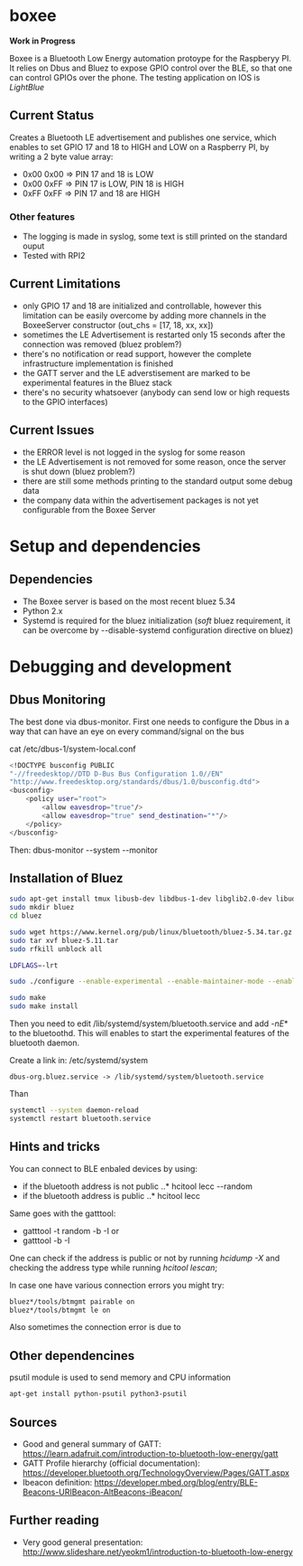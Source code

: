 # boxee
**Work in Progress**

Boxee is a Bluetooth Low Energy automation protoype for the Raspberyy PI.
It relies on Dbus and Bluez to expose GPIO control over the BLE, so that one can control GPIOs over the phone.
The testing application on IOS is *LightBlue*

## Current Status

Creates a Bluetooth LE advertisement and publishes one service, which enables to set GPIO 17 and 18 to HIGH and LOW on a Raspberry PI, by writing a 2 byte value array:
* 0x00 0x00 => PIN 17 and 18 is LOW
* 0x00 0xFF => PIN 17 is LOW, PIN 18 is HIGH
* 0xFF 0xFF => PIN 17 and 18 are HIGH

### Other features
* The logging is made in syslog, some text is still printed on the standard ouput
* Tested with RPI2

## Current Limitations
* only GPIO 17 and 18 are initialized and controllable, however this limitation can be easily overcome by adding more channels in the BoxeeServer constructor (out_chs = [17, 18, xx, xx])
* sometimes the LE Advertisement is restarted only 15 seconds after the connection was removed (bluez problem?)
* there's no notification or read support, however the complete infrastructure implementation is finished
* the GATT server and the LE adverstisement are marked to be experimental features in the Bluez stack
* there's no security whatsoever (anybody can send low or high requests to the GPIO interfaces)

## Current Issues
* the ERROR level is not logged in the syslog for some reason
* the LE Advertisement is not removed for some reason, once the server is shut down (bluez problem?)
* there are still some methods printing to the standard output some debug data
* the company data within the advertisement packages is not yet configurable from the Boxee Server

# Setup and dependencies

## Dependencies
* The Boxee server is based on the most recent bluez 5.34
* Python 2.x
* Systemd is required for the bluez initialization (*soft* bluez requirement, it can be overcome by --disable-systemd configuration directive on bluez)

# Debugging and development

## Dbus Monitoring

The best done via dbus-monitor. First one needs to configure the Dbus in a way that can have an eye on every command/signal on the bus

cat /etc/dbus-1/system-local.conf
```bash
<!DOCTYPE busconfig PUBLIC
"-//freedesktop//DTD D-Bus Bus Configuration 1.0//EN"
"http://www.freedesktop.org/standards/dbus/1.0/busconfig.dtd">
<busconfig>
    <policy user="root">
        <allow eavesdrop="true"/>
        <allow eavesdrop="true" send_destination="*"/>
    </policy>
</busconfig>
```
Then: dbus-monitor --system --monitor

## Installation of Bluez
```bash
sudo apt-get install tmux libusb-dev libdbus-1-dev libglib2.0-dev libudev-dev libreadline-dev libical0 libical-dev rfkill libnss-myhostname
sudo mkdir bluez
cd bluez

sudo wget https://www.kernel.org/pub/linux/bluetooth/bluez-5.34.tar.gz
sudo tar xvf bluez-5.11.tar
sudo rfkill unblock all

LDFLAGS=-lrt

sudo ./configure --enable-experimental --enable-maintainer-mode --enable-library --sysconfdir=/etc --prefix=/usr --mandir=/usr/share/man --localstatedir=/var --enable-tools

sudo make
sudo make install
```

Then you need to edit /lib/systemd/system/bluetooth.service and add *-nE** to the bluetoothd. This will enables to start the experimental features of the bluetooth daemon.

Create a link in: /etc/systemd/system
```
dbus-org.bluez.service -> /lib/systemd/system/bluetooth.service
```
Than
```bash
systemctl --system daemon-reload
systemctl restart bluetooth.service
```

## Hints and tricks
You can connect to BLE enbaled devices by using:
* if the bluetooth address is not public
..* hcitool lecc --random <MAC>
* if the bluetooth address is public
..* hcitool lecc <MAC>

Same goes with the gatttool:
* gatttool -t random -b <MAC> -I or
* gatttool -b <MAC> -I

One can check if the address is public or not by running *hcidump -X* and checking the address type while running *hcitool lescan*;

In case one have various connection errors you might try:
```bash
bluez*/tools/btmgmt pairable on
bluez*/tools/btmgmt le on
```
Also sometimes the connection error is due to

## Other dependencines
psutil module is used to send memory and CPU information
```bash
apt-get install python-psutil python3-psutil
```

## Sources
* Good and general summary of GATT: https://learn.adafruit.com/introduction-to-bluetooth-low-energy/gatt
* GATT Profile hierarchy (official documentation): https://developer.bluetooth.org/TechnologyOverview/Pages/GATT.aspx
* Ibeacon definition: https://developer.mbed.org/blog/entry/BLE-Beacons-URIBeacon-AltBeacons-iBeacon/

## Further reading
* Very good general presentation: http://www.slideshare.net/yeokm1/introduction-to-bluetooth-low-energy




